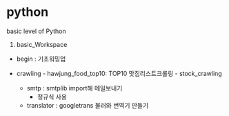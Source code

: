 # python
basic level of Python 

1. basic_Workspace

  - begin : 기초워밍업
  - crawling 
        - hawjung_food_top10: TOP10 맛집리스트크롤링
        - stock_crawling
        
    - smtp : smtplib import해 메일보내기
        - 정규식 사용
    - translator : googletrans 불러와 번역기 만들기
